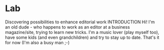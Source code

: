 # Lab
Discovering possibilities to enhance editorial work
INTRODUCTION
Hi! I'm an old dude - who happens to work as an editor at a business magazine/site, trying to learn new tricks.
I'm a music lover (play myself too), have some kids (and even grandchildren) and try to stay up to date. 
That's it for now (I'm also a busy man ;-)
